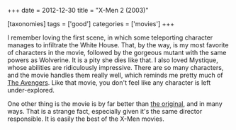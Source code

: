 +++
date = 2012-12-30
title = "X-Men 2 (2003)"

[taxonomies]
tags = ['good']
categories = ['movies']
+++

I remember loving the first scene, in which some teleporting character
manages to infiltrate the White House. That, by the way, is my most
favorite of characters in the movie, followed by the gorgeous mutant
with the same powers as Wolverine. It is a pity she dies like that. I
also loved Mystique, whose abilities are ridiculously impressive. There
are so many characters, and the movie handles them really well, which
reminds me pretty much of [The Avengers]. Like that movie, you don't
feel like any character is left under-explored.

One other thing is the movie is by far better than [the original], and
in many ways. That is a strange fact, especially given it's the same
director responsible. It is easily the best of the X-Men movies.

  [The Avengers]: http://tshepang.net/the-avengers-2012
  [the original]: http://tshepang.net/x-men-2000
